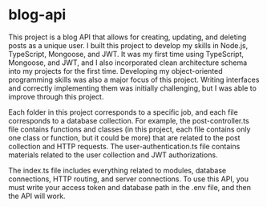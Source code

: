 # blog-api
This project is a blog API that allows for creating, updating, and deleting posts as a unique user. I built this project to develop my skills in Node.js, TypeScript, Mongoose, and JWT. It was my first time using TypeScript, Mongoose, and JWT, and I also incorporated clean architecture schema into my projects for the first time. Developing my object-oriented programming skills was also a major focus of this project. Writing interfaces and correctly implementing them was initially challenging, but I was able to improve through this project.

Each folder in this project corresponds to a specific job, and each file corresponds to a database collection. For example, the post-controller.ts file contains functions and classes (in this project, each file contains only one class or function, but it could be more) that are related to the post collection and HTTP requests. The user-authentication.ts file contains materials related to the user collection and JWT authorizations.

The index.ts file includes everything related to modules, database connections, HTTP routing, and server connections. To use this API, you must write your access token and database path in the .env file, and then the API will work.

